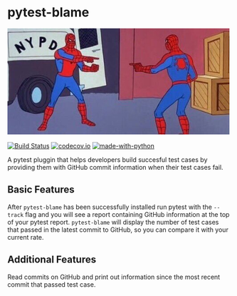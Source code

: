 # pytest-blame

![logo](temp-blame-icon.jpg "alt-text")

[![Build Status](https://api.travis-ci.org/inTestiGator/pytest-blame.svg?branch=master)](
https://travis-ci.org/inTestiGator/pytest-blame)
[![codecov.io](http://codecov.io/github/inTestiGator/pytest-blame/coverage.svg?branch=master)](
http://codecov.io/github/inTestiGator/pytest-blame?branch=master)
[![made-with-python](http://img.shields.io/badge/Made%20with-Python-orange.svg)](
https://www.python.org/)

A pytest pluggin that helps developers build succesful test cases by providing
them with GitHub commit information when their test cases fail.

## Basic Features
After `pytest-blame` has been successfully installed run pytest with
the `--track` flag and you will see a report containing GitHub information at
the top of your pytest report. `pytest-blame` will display the number of test
cases that passed in the latest commit to GitHub, so you can compare it with your
current rate. 


## Additional Features

Read commits on GitHub and print out information since the most recent commit
that passed test case.
